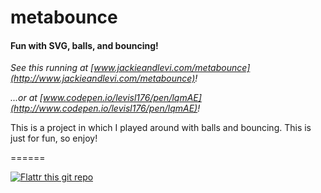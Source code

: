 # metabounce

#### Fun with SVG, balls, and bouncing!

_See this running at [www.jackieandlevi.com/metabounce](http://www.jackieandlevi.com/metabounce)!_

_...or at [www.codepen.io/levisl176/pen/lqmAE](http://www.codepen.io/levisl176/pen/lqmAE)!_

This is a project in which I played around with balls and bouncing. This is just for fun, so enjoy!

======

[![Flattr this git repo](http://api.flattr.com/button/flattr-badge-large.png)](https://flattr.com/submit/auto?user_id=levisl176&url=github.com/levisl176/metabounce&title=metabounce&language=javascript&tags=github&category=software)
